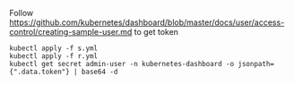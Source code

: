 Follow https://github.com/kubernetes/dashboard/blob/master/docs/user/access-control/creating-sample-user.md to get token

```
kubectl apply -f s.yml
kubectl apply -f r.yml
kubectl get secret admin-user -n kubernetes-dashboard -o jsonpath={".data.token"} | base64 -d
```
